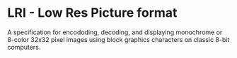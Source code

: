 # LRI - Low Res Picture format

A specification for encododing, decoding, and displaying
monochrome or 8-color 32x32 pixel images using block
graphics characters on classic 8-bit computers.

